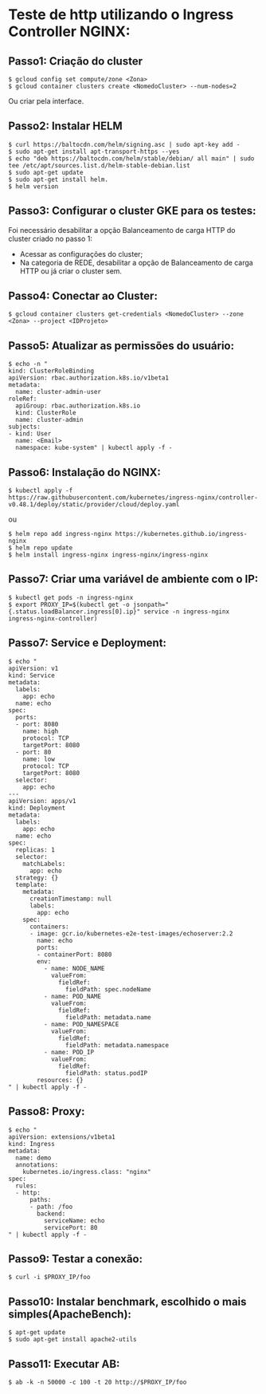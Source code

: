 # Teste de http utilizando o Ingress Controller NGINX:

## Passo1: Criação do cluster

```
$ gcloud config set compute/zone <Zona>
$ gcloud container clusters create <NomedoCluster> --num-nodes=2
```

Ou criar pela interface.

## Passo2: Instalar HELM
```
$ curl https://baltocdn.com/helm/signing.asc | sudo apt-key add -
$ sudo apt-get install apt-transport-https --yes
$ echo "deb https://baltocdn.com/helm/stable/debian/ all main" | sudo tee /etc/apt/sources.list.d/helm-stable-debian.list
$ sudo apt-get update
$ sudo apt-get install helm.
$ helm version
```
 
## Passo3: Configurar o cluster GKE para os testes:
Foi necessário desabilitar a opção Balanceamento de carga HTTP do cluster criado no passo 1:
- Acessar as configurações do cluster;
- Na categoria de REDE, desabilitar a opção de Balanceamento de carga HTTP ou já criar o cluster sem.

## Passo4: Conectar ao Cluster:
```
$ gcloud container clusters get-credentials <NomedoCluster> --zone <Zona> --project <IDProjeto>
```
 
## Passo5: Atualizar as permissões do usuário:
```
$ echo -n "
kind: ClusterRoleBinding
apiVersion: rbac.authorization.k8s.io/v1beta1
metadata:
  name: cluster-admin-user
roleRef:
  apiGroup: rbac.authorization.k8s.io
  kind: ClusterRole
  name: cluster-admin
subjects:
- kind: User
  name: <Email>
  namespace: kube-system" | kubectl apply -f -
```

## Passo6: Instalação do NGINX:
```
$ kubectl apply -f https://raw.githubusercontent.com/kubernetes/ingress-nginx/controller-v0.48.1/deploy/static/provider/cloud/deploy.yaml
```
ou
```
$ helm repo add ingress-nginx https://kubernetes.github.io/ingress-nginx
$ helm repo update
$ helm install ingress-nginx ingress-nginx/ingress-nginx
```

## Passo7: Criar uma variável de ambiente com o IP:
```
$ kubectl get pods -n ingress-nginx
$ export PROXY_IP=$(kubectl get -o jsonpath="{.status.loadBalancer.ingress[0].ip}" service -n ingress-nginx ingress-nginx-controller)
```

## Passo7: Service e Deployment:
```
$ echo "
apiVersion: v1
kind: Service
metadata:
  labels:
    app: echo
  name: echo
spec:
  ports:
  - port: 8080
    name: high
    protocol: TCP
    targetPort: 8080
  - port: 80
    name: low
    protocol: TCP
    targetPort: 8080
  selector:
    app: echo
---
apiVersion: apps/v1
kind: Deployment
metadata:
  labels:
    app: echo
  name: echo
spec:
  replicas: 1
  selector:
    matchLabels:
      app: echo
  strategy: {}
  template:
    metadata:
      creationTimestamp: null
      labels:
        app: echo
    spec:
      containers:
      - image: gcr.io/kubernetes-e2e-test-images/echoserver:2.2
        name: echo
        ports:
        - containerPort: 8080
        env:
          - name: NODE_NAME
            valueFrom:
              fieldRef:
                fieldPath: spec.nodeName
          - name: POD_NAME
            valueFrom:
              fieldRef:
                fieldPath: metadata.name
          - name: POD_NAMESPACE
            valueFrom:
              fieldRef:
                fieldPath: metadata.namespace
          - name: POD_IP
            valueFrom:
              fieldRef:
                fieldPath: status.podIP
        resources: {}
" | kubectl apply -f -
```
## Passo8: Proxy:
```
$ echo "
apiVersion: extensions/v1beta1
kind: Ingress
metadata:
  name: demo
  annotations:
    kubernetes.io/ingress.class: "nginx"
spec:
  rules:
  - http:
      paths:
      - path: /foo
        backend:
          serviceName: echo
          servicePort: 80
" | kubectl apply -f -
```

## Passo9: Testar a conexão:
```
$ curl -i $PROXY_IP/foo
```

## Passo10: Instalar benchmark, escolhido o mais simples(ApacheBench):
```
$ apt-get update
$ sudo apt-get install apache2-utils
```

## Passo11: Executar AB:
```
$ ab -k -n 50000 -c 100 -t 20 http://$PROXY_IP/foo
```

